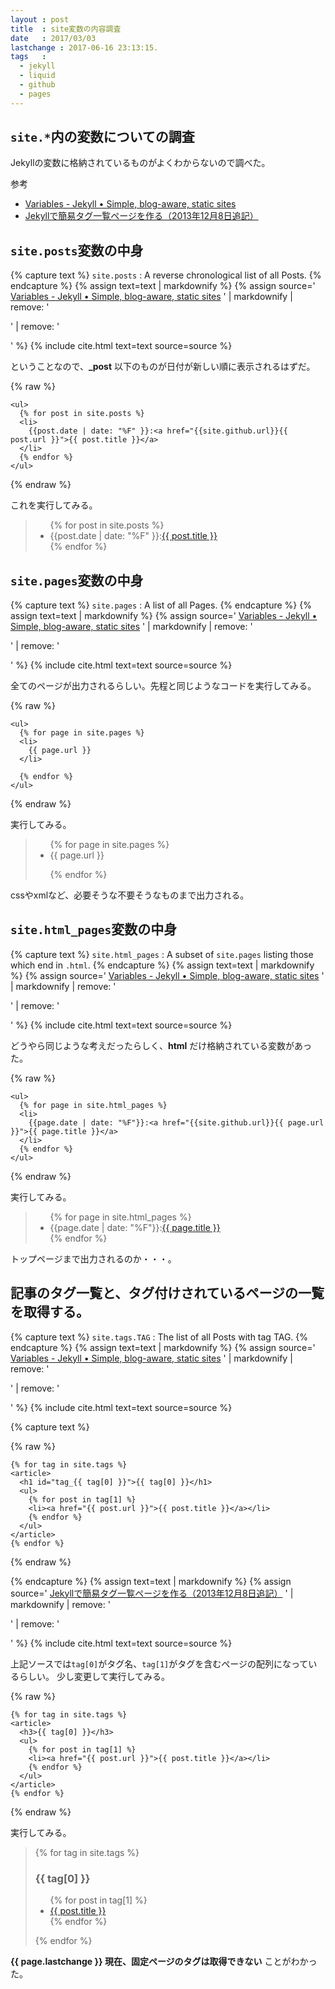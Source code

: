 ```yaml
---
layout : post
title  : site変数の内容調査
date   : 2017/03/03
lastchange : 2017-06-16 23:13:15.
tags   :
  - jekyll
  - liquid
  - github
  - pages
---
```


## `site.*`内の変数についての調査

Jekyllの変数に格納されているものがよくわからないので調べた。

参考

* [Variables - Jekyll • Simple, blog-aware, static sites](https://jekyllrb.com/docs/variables/)
* [Jekyllで簡易タグ一覧ページを作る（2013年12月8日追記）](http://genjiapp.com/blog/2013/11/21/simple-tags-page-for-jekyll.html)

## `site.posts`変数の中身


{% capture text %}
`site.posts`
: A reverse chronological list of all Posts.
{% endcapture %}
{% assign text=text | markdownify %}
{% assign source='
[Variables - Jekyll • Simple, blog-aware, static sites](https://jekyllrb.com/docs/variables/)
' | markdownify | remove: '<p>' | remove: '</p>' %}
{% include cite.html text=text source=source %}




ということなので、**\_post** 以下のものが日付が新しい順に表示されるはずだ。

{% raw %}
```liquid
<ul>
  {% for post in site.posts %}
  <li>
    {{post.date | date: "%F" }}:<a href="{{site.github.url}}{{ post.url }}">{{ post.title }}</a>
  </li>
  {% endfor %}
</ul>
```
{% endraw %}

これを実行してみる。

> 
> <ul>
>   {% for post in site.posts %}
>   <li>
>     {{post.date | date: "%F" }}:<a href="{{site.github.url}}{{ post.url }}">{{ post.title }}</a>
>   </li>
>   {% endfor %}
> </ul>
>

## `site.pages`変数の中身

{% capture text %}
`site.pages`
: A list of all Pages. 
{% endcapture %}
{% assign text=text | markdownify %}
{% assign source='
[Variables - Jekyll • Simple, blog-aware, static sites](https://jekyllrb.com/docs/variables/)
' | markdownify | remove: '<p>' | remove: '</p>' %}
{% include cite.html text=text source=source %}



全てのページが出力されるらしい。先程と同じようなコードを実行してみる。

{% raw %}
```liquid
<ul>
  {% for page in site.pages %}
  <li>
    {{ page.url }}
  </li>
  
  {% endfor %}
</ul>
```
{% endraw %}

実行してみる。

> <ul>
>   {% for page in site.pages %}
>   <li>
>     {{ page.url }}
>   </li>
>   
>   {% endfor %}
> </ul>

cssやxmlなど、必要そうな不要そうなものまで出力される。

## `site.html_pages`変数の中身


{% capture text %}
`site.html_pages`
: A subset of `site.pages` listing those which end in `.html`. 
{% endcapture %}
{% assign text=text | markdownify %}
{% assign source='
[Variables - Jekyll • Simple, blog-aware, static sites](https://jekyllrb.com/docs/variables/)
' | markdownify | remove: '<p>' | remove: '</p>' %}
{% include cite.html text=text source=source %}




どうやら同じような考えだったらしく、**html** だけ格納されている変数があった。

{% raw %}
```liquid
<ul>
  {% for page in site.html_pages %}
  <li>
    {{page.date | date: "%F"}}:<a href="{{site.github.url}}{{ page.url }}">{{ page.title }}</a>
  </li>
  {% endfor %}
</ul>
```
{% endraw %}

実行してみる。

> <ul>
>   {% for page in site.html_pages %}
>   <li>
>     {{page.date | date: "%F"}}:<a href="{{site.github.url}}{{ page.url }}">{{ page.title }}</a>
>   </li>
>   {% endfor %}
> </ul>

トップページまで出力されるのか・・・。



## 記事のタグ一覧と、タグ付けされているページの一覧を取得する。

{% capture text %}
`site.tags.TAG`
: The list of all Posts with tag TAG. 
{% endcapture %}
{% assign text=text | markdownify %}
{% assign source='
[Variables - Jekyll • Simple, blog-aware, static sites](https://jekyllrb.com/docs/variables/)
' | markdownify | remove: '<p>' | remove: '</p>' %}
{% include cite.html text=text source=source %}



{% capture text %}

{% raw %}
```liquid
{% for tag in site.tags %}
<article>
  <h1 id="tag_{{ tag[0] }}">{{ tag[0] }}</h1>
  <ul>
    {% for post in tag[1] %}
    <li><a href="{{ post.url }}">{{ post.title }}</a></li>
    {% endfor %}
  </ul>
</article>
{% endfor %}
```
{% endraw %}

{% endcapture %}
{% assign text=text | markdownify %}
{% assign source='
[Jekyllで簡易タグ一覧ページを作る（2013年12月8日追記）](http://genjiapp.com/blog/2013/11/21/simple-tags-page-for-jekyll.html)
' | markdownify | remove: '<p>' | remove: '</p>' %}
{% include cite.html text=text source=source %}



上記ソースでは`tag[0]`がタグ名、`tag[1]`がタグを含むページの配列になっているらしい。
少し変更して実行してみる。

{% raw %}
```liquid
{% for tag in site.tags %}
<article>
  <h3>{{ tag[0] }}</h3>
  <ul>
    {% for post in tag[1] %}
    <li><a href="{{ post.url }}">{{ post.title }}</a></li>
    {% endfor %}
  </ul>
</article>
{% endfor %}
```
{% endraw %}

実行してみる。

> {% for tag in site.tags %}
> <article>
>   <h3>{{ tag[0] }}</h3>
>   <ul>
>     {% for post in tag[1] %}
>     <li><a href="{{ post.url }}">{{ post.title }}</a></li>
>     {% endfor %}
>   </ul>
> </article>
> {% endfor %}

**{{ page.lastchange }} 現在、固定ページのタグは取得できない** ことがわかった。

